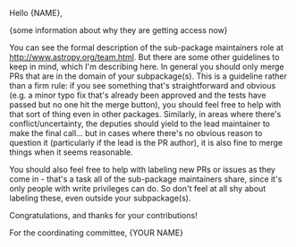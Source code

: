 Hello {NAME},

{some information about why they are getting access now}

You can see the formal description of the sub-package maintainers role at http://www.astropy.org/team.html.  But there are some other guidelines to keep in mind, which I'm describing here.  In general you should only merge PRs that are in the domain of your subpackage(s).  This is a guideline rather than a firm rule: if you see something that's straightforward and obvious (e.g. a minor typo fix that's already been approved and the tests have passed but no one hit the merge button), you should feel free to help with that sort of thing even in other packages. Similarly, in areas where there's conflict/uncertainty, the deputies should yield to the lead maintainer to make the final call... but in cases where there's no obvious reason to question it (particularly if the lead is the PR author), it is also fine to merge things when it seems reasonable.

You should also feel free to help with labeling new PRs or issues as they come in - that's a task all of the sub-package maintainers share, since it's only people with write privileges can do.  So don't feel at all shy about labeling these, even outside your subpackage(s).

Congratulations, and thanks for your contributions!

For the coordinating committee,
{YOUR NAME}
